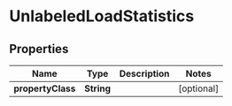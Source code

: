 

# UnlabeledLoadStatistics


## Properties

Name | Type | Description | Notes
------------ | ------------- | ------------- | -------------
**propertyClass** | **String** |  |  [optional]



